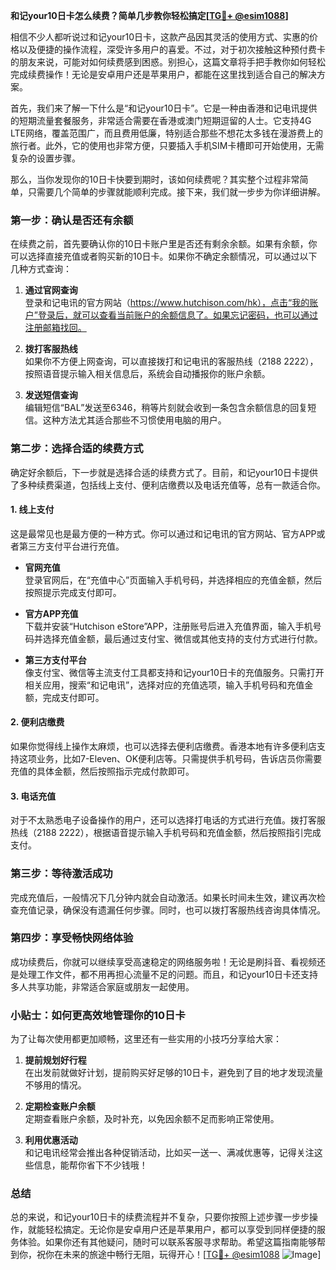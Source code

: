 **和记your10日卡怎么续费？简单几步教你轻松搞定[[TG💪+ @esim1088](https://t.me/s/esim1088)]**

相信不少人都听说过和记your10日卡，这款产品因其灵活的使用方式、实惠的价格以及便捷的操作流程，深受许多用户的喜爱。不过，对于初次接触这种预付费卡的朋友来说，可能对如何续费感到困惑。别担心，这篇文章将手把手教你如何轻松完成续费操作！无论是安卓用户还是苹果用户，都能在这里找到适合自己的解决方案。

首先，我们来了解一下什么是“和记your10日卡”。它是一种由香港和记电讯提供的短期流量套餐服务，非常适合需要在香港或澳门短期逗留的人士。它支持4G LTE网络，覆盖范围广，而且费用低廉，特别适合那些不想花太多钱在漫游费上的旅行者。此外，它的使用也非常方便，只要插入手机SIM卡槽即可开始使用，无需复杂的设置步骤。

那么，当你发现你的10日卡快要到期时，该如何续费呢？其实整个过程非常简单，只需要几个简单的步骤就能顺利完成。接下来，我们就一步步为你详细讲解。

### **第一步：确认是否还有余额**
在续费之前，首先要确认你的10日卡账户里是否还有剩余余额。如果有余额，你可以选择直接充值或者购买新的10日卡。如果你不确定余额情况，可以通过以下几种方式查询：

1. **通过官网查询**  
   登录和记电讯的官方网站（https://www.hutchison.com/hk），点击“我的账户”登录后，就可以查看当前账户的余额信息了。如果忘记密码，也可以通过注册邮箱找回。

2. **拨打客服热线**  
   如果你不方便上网查询，可以直接拨打和记电讯的客服热线（2188 2222），按照语音提示输入相关信息后，系统会自动播报你的账户余额。

3. **发送短信查询**  
   编辑短信“BAL”发送至6346，稍等片刻就会收到一条包含余额信息的回复短信。这种方法尤其适合那些不习惯使用电脑的用户。

### **第二步：选择合适的续费方式**
确定好余额后，下一步就是选择合适的续费方式了。目前，和记your10日卡提供了多种续费渠道，包括线上支付、便利店缴费以及电话充值等，总有一款适合你。

#### **1. 线上支付**
这是最常见也是最方便的一种方式。你可以通过和记电讯的官方网站、官方APP或者第三方支付平台进行充值。

- **官网充值**  
  登录官网后，在“充值中心”页面输入手机号码，并选择相应的充值金额，然后按照提示完成支付即可。

- **官方APP充值**  
  下载并安装“Hutchison eStore”APP，注册账号后进入充值界面，输入手机号码并选择充值金额，最后通过支付宝、微信或其他支持的支付方式进行付款。

- **第三方支付平台**  
  像支付宝、微信等主流支付工具都支持和记your10日卡的充值服务。只需打开相关应用，搜索“和记电讯”，选择对应的充值选项，输入手机号码和充值金额，完成支付即可。

#### **2. 便利店缴费**
如果你觉得线上操作太麻烦，也可以选择去便利店缴费。香港本地有许多便利店支持这项业务，比如7-Eleven、OK便利店等。只需提供手机号码，告诉店员你需要充值的具体金额，然后按照指示完成付款即可。

#### **3. 电话充值**
对于不太熟悉电子设备操作的用户，还可以选择打电话的方式进行充值。拨打客服热线（2188 2222），根据语音提示输入手机号码和充值金额，然后按照指引完成支付。

### **第三步：等待激活成功**
完成充值后，一般情况下几分钟内就会自动激活。如果长时间未生效，建议再次检查充值记录，确保没有遗漏任何步骤。同时，也可以拨打客服热线咨询具体情况。

### **第四步：享受畅快网络体验**
成功续费后，你就可以继续享受高速稳定的网络服务啦！无论是刷抖音、看视频还是处理工作文件，都不用再担心流量不足的问题。而且，和记your10日卡还支持多人共享功能，非常适合家庭或朋友一起使用。

### **小贴士：如何更高效地管理你的10日卡**
为了让每次使用都更加顺畅，这里还有一些实用的小技巧分享给大家：

1. **提前规划好行程**  
   在出发前就做好计划，提前购买好足够的10日卡，避免到了目的地才发现流量不够用的情况。

2. **定期检查账户余额**  
   定期查看账户余额，及时补充，以免因余额不足而影响正常使用。

3. **利用优惠活动**  
   和记电讯经常会推出各种促销活动，比如买一送一、满减优惠等，记得关注这些信息，能帮你省下不少钱哦！

### **总结**
总的来说，和记your10日卡的续费流程并不复杂，只要你按照上述步骤一步步操作，就能轻松搞定。无论你是安卓用户还是苹果用户，都可以享受到同样便捷的服务体验。如果你还有其他疑问，随时可以联系客服寻求帮助。希望这篇指南能够帮到你，祝你在未来的旅途中畅行无阻，玩得开心！[[TG💪+ @esim1088](https://t.me/s/esim1088) ![Image](https://i.postimg.cc/4NQfJmqS/Snipaste-2025-05-13-00-14-12.png)]